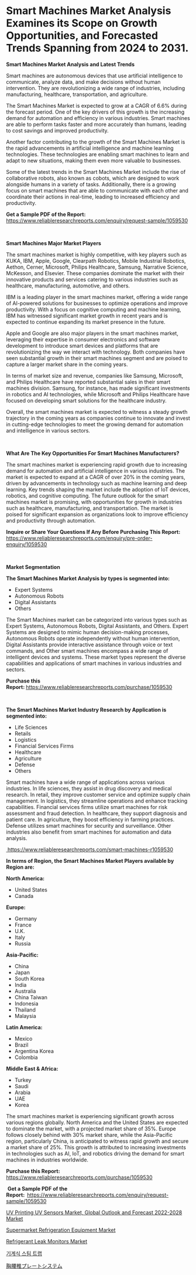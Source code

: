 <p><h1>Smart Machines Market Analysis Examines its Scope on Growth Opportunities, and Forecasted Trends Spanning from 2024 to 2031.</h1></p><p><strong>Smart Machines Market Analysis and Latest Trends</strong></p>
<p><p>Smart machines are autonomous devices that use artificial intelligence to communicate, analyze data, and make decisions without human intervention. They are revolutionizing a wide range of industries, including manufacturing, healthcare, transportation, and agriculture.</p><p>The Smart Machines Market is expected to grow at a CAGR of 6.6% during the forecast period. One of the key drivers of this growth is the increasing demand for automation and efficiency in various industries. Smart machines are able to perform tasks faster and more accurately than humans, leading to cost savings and improved productivity.</p><p>Another factor contributing to the growth of the Smart Machines Market is the rapid advancements in artificial intelligence and machine learning technologies. These technologies are enabling smart machines to learn and adapt to new situations, making them even more valuable to businesses.</p><p>Some of the latest trends in the Smart Machines Market include the rise of collaborative robots, also known as cobots, which are designed to work alongside humans in a variety of tasks. Additionally, there is a growing focus on smart machines that are able to communicate with each other and coordinate their actions in real-time, leading to increased efficiency and productivity.</p></p>
<p><strong>Get a Sample PDF of the Report:&nbsp;</strong> <a href="https://www.reliableresearchreports.com/enquiry/request-sample/1059530">https://www.reliableresearchreports.com/enquiry/request-sample/1059530</a></p>
<p>&nbsp;</p>
<p><strong>Smart Machines Major Market Players</strong></p>
<p><p>The smart machines market is highly competitive, with key players such as KUKA, IBM, Apple, Google, Clearpath Robotics, Mobile Industrial Robotics, Aethon, Cerner, Microsoft, Philips Healthcare, Samsung, Narrative Science, McKesson, and Elsevier. These companies dominate the market with their innovative products and services catering to various industries such as healthcare, manufacturing, automotive, and others.</p><p>IBM is a leading player in the smart machines market, offering a wide range of AI-powered solutions for businesses to optimize operations and improve productivity. With a focus on cognitive computing and machine learning, IBM has witnessed significant market growth in recent years and is expected to continue expanding its market presence in the future.</p><p>Apple and Google are also major players in the smart machines market, leveraging their expertise in consumer electronics and software development to introduce smart devices and platforms that are revolutionizing the way we interact with technology. Both companies have seen substantial growth in their smart machines segment and are poised to capture a larger market share in the coming years.</p><p>In terms of market size and revenue, companies like Samsung, Microsoft, and Philips Healthcare have reported substantial sales in their smart machines division. Samsung, for instance, has made significant investments in robotics and AI technologies, while Microsoft and Philips Healthcare have focused on developing smart solutions for the healthcare industry.</p><p>Overall, the smart machines market is expected to witness a steady growth trajectory in the coming years as companies continue to innovate and invest in cutting-edge technologies to meet the growing demand for automation and intelligence in various sectors.</p></p>
<p>&nbsp;</p>
<p><strong>What Are The Key Opportunities For Smart Machines Manufacturers?</strong></p>
<p><p>The smart machines market is experiencing rapid growth due to increasing demand for automation and artificial intelligence in various industries. The market is expected to expand at a CAGR of over 20% in the coming years, driven by advancements in technology such as machine learning and deep learning. Key trends shaping the market include the adoption of IoT devices, robotics, and cognitive computing. The future outlook for the smart machines market is promising, with opportunities for growth in industries such as healthcare, manufacturing, and transportation. The market is poised for significant expansion as organizations look to improve efficiency and productivity through automation.</p></p>
<p><strong>Inquire or Share Your Questions If Any Before Purchasing This Report:</strong> <a href="https://www.reliableresearchreports.com/enquiry/pre-order-enquiry/1059530">https://www.reliableresearchreports.com/enquiry/pre-order-enquiry/1059530</a></p>
<p>&nbsp;</p>
<p><strong>Market Segmentation</strong></p>
<p><strong>The Smart Machines Market Analysis by types is segmented into:</strong></p>
<p><ul><li>Expert Systems</li><li>Autonomous Robots</li><li>Digital Assistants</li><li>Others</li></ul></p>
<p><p>The Smart Machines market can be categorized into various types such as Expert Systems, Autonomous Robots, Digital Assistants, and Others. Expert Systems are designed to mimic human decision-making processes, Autonomous Robots operate independently without human intervention, Digital Assistants provide interactive assistance through voice or text commands, and Other smart machines encompass a wide range of intelligent devices and systems. These market types represent the diverse capabilities and applications of smart machines in various industries and sectors.</p></p>
<p><strong>Purchase this Report:&nbsp;</strong><a href="https://www.reliableresearchreports.com/purchase/1059530">https://www.reliableresearchreports.com/purchase/1059530</a></p>
<p>&nbsp;</p>
<p><strong>The Smart Machines Market Industry Research by Application is segmented into:</strong></p>
<p><ul><li>Life Sciences</li><li>Retails</li><li>Logistics</li><li>Financial Services Firms</li><li>Healthcare</li><li>Agriculture</li><li>Defense</li><li>Others</li></ul></p>
<p><p>Smart machines have a wide range of applications across various industries. In life sciences, they assist in drug discovery and medical research. In retail, they improve customer service and optimize supply chain management. In logistics, they streamline operations and enhance tracking capabilities. Financial services firms utilize smart machines for risk assessment and fraud detection. In healthcare, they support diagnosis and patient care. In agriculture, they boost efficiency in farming practices. Defense utilizes smart machines for security and surveillance. Other industries also benefit from smart machines for automation and data analysis.</p></p>
<p><a href="https://www.reliableresearchreports.com/smart-machines-r1059530">&nbsp;https://www.reliableresearchreports.com/smart-machines-r1059530</a></p>
<p><strong>In terms of Region, the Smart Machines Market Players available by Region are:</strong></p>
<p>
    <p> <strong> North America: </strong>
        <ul>
            <li>United States</li>
            <li>Canada</li>
        </ul>
        </p> 
    <p> <strong> Europe: </strong>
        <ul>
            <li>Germany</li>
            <li>France</li>
            <li>U.K.</li>
            <li>Italy</li>
            <li>Russia</li>
        </ul>
        </p> 
    <p> <strong> Asia-Pacific: </strong>
        <ul>
            <li>China</li>
            <li>Japan</li>
            <li>South Korea</li>
            <li>India</li>
            <li>Australia</li>
            <li>China Taiwan</li>
            <li>Indonesia</li>
            <li>Thailand</li>
            <li>Malaysia</li>
        </ul>
        </p> 
    <p> <strong> Latin America: </strong>
        <ul>
            <li>Mexico</li>
            <li>Brazil</li>
            <li>Argentina Korea</li>
            <li>Colombia</li>
        </ul>
        </p> 
    <p> <strong> Middle East & Africa: </strong>
        <ul>
            <li>Turkey</li>
            <li>Saudi</li>
            <li>Arabia</li>
            <li>UAE</li>
            <li>Korea</li>
        </ul>
    </p>
    </p>
<p><p>The smart machines market is experiencing significant growth across various regions globally. North America and the United States are expected to dominate the market, with a projected market share of 35%. Europe follows closely behind with 30% market share, while the Asia-Pacific region, particularly China, is anticipated to witness rapid growth and secure a market share of 25%. This growth is attributed to increasing investments in technologies such as AI, IoT, and robotics driving the demand for smart machines in industries worldwide.</p></p>
<p><strong>Purchase this Report: </strong><a href="https://www.reliableresearchreports.com/purchase/1059530">https://www.reliableresearchreports.com/purchase/1059530</a></p>
<p>&nbsp;<strong>Get a Sample PDF of the Report:&nbsp;&nbsp;</strong><a href="https://www.reliableresearchreports.com/enquiry/request-sample/1059530">https://www.reliableresearchreports.com/enquiry/request-sample/1059530</a></p>
<p><strong></strong></p>
<p><p><a href="https://www.linkedin.com/pulse/uv-printing-sensors-market-global-outlook-forecast-2022-2028-pcrve">UV Printing UV Sensors Market, Global Outlook and Forecast 2022-2028 Market</a></p><p><a href="https://github.com/PeterParrish5/Market-Research-Report-List-5/blob/main/supermarket-refrigeration-equipment-market.md">Supermarket Refrigeration Equipment Market</a></p><p><a href="https://github.com/fauzi1101fauzi/Market-Research-Report-List-1/blob/main/refrigerant-leak-monitors-market.md">Refrigerant Leak Monitors Market</a></p><p><a href="https://github.com/jntpkh496620/Market-Research-Report-List-2/blob/main/4235917169341.md">기계식 스팀 트랩</a></p><p><a href="https://github.com/hardee896/Market-Research-Report-List-1/blob/main/3360357157845.md">胸腰椎プレートシステム</a></p></p>